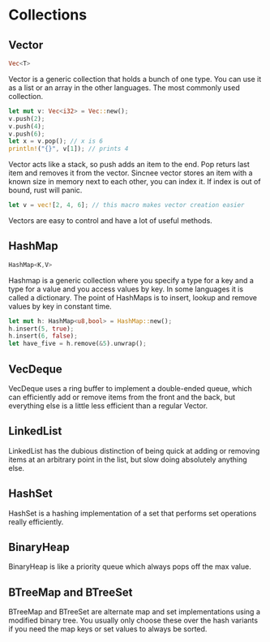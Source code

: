# Collections
## Vector
```rust
Vec<T>
```
Vector is a generic collection that holds a bunch of one type. You can use it as a list or an array in the other languages. The most commonly used collection.
```rust
let mut v: Vec<i32> = Vec::new();
v.push(2);
v.push(4);
v.push(6);
let x = v.pop(); // x is 6
println!("{}", v[1]); // prints 4
```
Vector acts like a stack, so push adds an item to the end. Pop returs last item and removes it from the vector. Sincnee vector stores an item with a known size in memory next to each other, you can index it. If index is out of bound, rust will panic.

```rust
let v = vec![2, 4, 6]; // this macro makes vector creation easier
```
Vectors are easy to control and have a lot of useful methods.

## HashMap
```rust
HashMap<K,V>
```
Hashmap is a generic collection where you specify a type for a key and a type for a value and you access values by key. In some languages it is called a dictionary. The point of HashMaps is to insert, lookup and remove values by key in constant time.

```rust
let mut h: HashMap<u8,bool> = HashMap::new();
h.insert(5, true);
h.insert(6, false);
let have_five = h.remove(&5).unwrap();
```

## VecDeque
VecDeque uses a ring buffer to implement a double-ended queue, which can efficiently add or remove items from the front and the back, but everything else is a little less efficient than a regular Vector.

## LinkedList
LinkedList has the dubious distinction of being quick at adding or removing items at an arbitrary point in the list, but slow doing absolutely anything else.

## HashSet
HashSet is a hashing implementation of a set that performs set operations really efficiently.

## BinaryHeap
BinaryHeap is like a priority queue which always pops
off the max value.

## BTreeMap and BTreeSet
BTreeMap and BTreeSet are alternate map and set implementations using a modified binary tree. You usually only choose these over the hash variants if you need the map keys or set values to always be sorted.